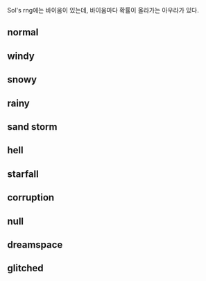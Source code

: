 Sol's rng에는 바이옴이 있는데, 바이옴마다 확률이 올라가는 아우라가 있다.

## normal

## windy

## snowy

## rainy

## sand storm

## hell

## starfall

## corruption

## null

## dreamspace

## glitched